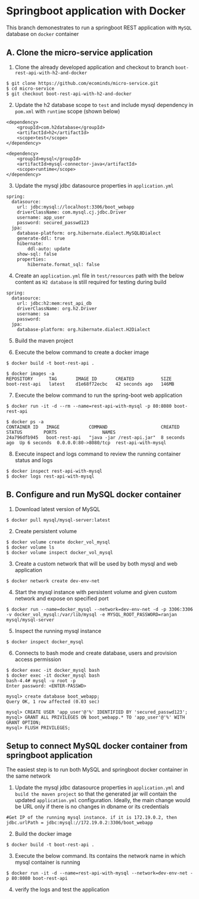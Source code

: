 # Springboot application with Docker
This branch demonestrates to run a springboot REST application with `MySQL` database on `docker` container

## A. Clone the micro-service application
1. Clone the already developed application and checkout to branch `boot-rest-api-with-h2-and-docker`
```
$ git clone https://github.com/ecominds/micro-service.git
$ cd micro-service
$ git checkout boot-rest-api-with-h2-and-docker
```

2. Update the h2 database scope to `test` and include mysql dependency in `pom.xml` with `runtime` scope (shown below)
```
<dependency>
	<groupId>com.h2database</groupId>
	<artifactId>h2</artifactId>
	<scope>test</scope>
</dependency>
```

```
<dependency>
	<groupId>mysql</groupId>
	<artifactId>mysql-connector-java</artifactId>
	<scope>runtime</scope>
</dependency>
```

3. Update the mysql jdbc datasource properties in `application.yml`
```
spring:
  datasource:
    url: jdbc:mysql://localhost:3306/boot_webapp
    driverClassName: com.mysql.cj.jdbc.Driver
    username: app_user
    password: secured_passwd123
  jpa:
    database-platform: org.hibernate.dialect.MySQL8Dialect
    generate-ddl: true
    hibernate:
        ddl-auto: update
    show-sql: false
    properties:
        hibernate.format_sql: false
```

4. Create an `application.yml` file in `test/resources` path with the below content as `H2 database` is still required for testing during build
```
spring:
  datasource:
    url: jdbc:h2:mem:rest_api_db
    driverClassName: org.h2.Driver
    username: sa
    password:
  jpa:
    database-platform: org.hibernate.dialect.H2Dialect
```

5. Build the maven project

6. Execute the below command to create a docker image
```
$ docker build -t boot-rest-api .
```

```
$ docker images -a
REPOSITORY      TAG       IMAGE ID       CREATED          SIZE
boot-rest-api   latest    d1e68f72ecbc   42 seconds ago   146MB	
```

7. Execute the below command to run the spring-boot web application
```
$ docker run -it -d --rm --name=rest-api-with-mysql -p 80:8080 boot-rest-api
```

```
$ docker ps -a
CONTAINER ID   IMAGE           COMMAND               	  CREATED        STATUS        PORTS                 NAMES
24a796dfb945   boot-rest-api   "java -jar /rest-api.jar"  8 seconds ago  Up 6 seconds  0.0.0.0:80->8080/tcp  rest-api-with-mysql
```

8. Execute inspect and logs command to review the running container status and logs
```
$ docker inspect rest-api-with-mysql
$ docker logs rest-api-with-mysql
```

## B. Configure and run MySQL docker container
1. Download latest version of MySQL
```
$ docker pull mysql/mysql-server:latest
```
2. Create persistent volume
```
$ docker volume create docker_vol_mysql
$ docker volume ls 
$ docker volume inspect docker_vol_mysql
```
3. Create a custom network that will be used by both mysql and web application
```
$ docker network create dev-env-net
```
4. Start the mysql instance with persistent volume and given custom network and expose on specified port
```
$ docker run --name=docker_mysql --network=dev-env-net -d -p 3306:3306 -v docker_vol_mysql:/var/lib/mysql -e MYSQL_ROOT_PASSWORD=ranjan mysql/mysql-server
```
5. Inspect the running mysql instance
```
$ docker inspect docker_mysql
```
6. Connects to bash mode and create database, users and provision access permission
```
$ docker exec -it docker_mysql bash
$ docker exec -it docker_mysql bash
bash-4.4# mysql -u root -p
Enter password: <ENTER-PASSWD>
```

```
mysql> create database boot_webapp;
Query OK, 1 row affected (0.03 sec)

mysql> CREATE USER 'app_user'@'%' IDENTIFIED BY 'secured_passwd123';
mysql> GRANT ALL PRIVILEGES ON boot_webapp.* TO 'app_user'@'%' WITH GRANT OPTION;
mysql> FLUSH PRIVILEGES;
```

## Setup to connect MySQL docker container from springboot application
The easiest step is to run both MySQL and springboot docker container in the same network

1. Update the mysql jdbc datasource properties in `application.yml` and `build the maven project` so that the generated jar will contain the updated `application.yml` configuration. Ideally, the main change would be URL only if there is no changes in dbname or its credentials
```
#Get IP of the running mysql instance. if it is 172.19.0.2, then
jdbc.urlPath = jdbc:mysql://172.19.0.2:3306/boot_webapp
```

2. Build the docker image
```
$ docker build -t boot-rest-api .
```

3. Execute the below command. Its contains the network name in which mysql container is running
```
$ docker run -it -d --name=rest-api-with-mysql --network=dev-env-net -p 80:8080 boot-rest-api
```

4. verify the logs and test the application
